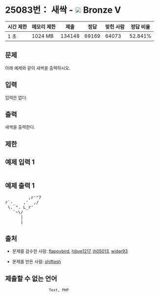 # 25083번： 새싹 - <img src="https://static.solved.ac/tier_small/1.svg" style="height:20px" /> Bronze V



| 시간 제한 | 메모리 제한 | 제출 | 정답 | 맞힌 사람 | 정답 비율 |
| --- | --- | --- | --- | --- | --- |
| 1 초 | 1024 MB | 134148 | 69169 | 64073 | 52.841% |
## 문제

아래 예제와 같이 새싹을 출력하시오.

## 입력

입력은 없다.

## 출력

새싹을 출력한다.

## 제한

## 예제 입력 1

<pre></pre>
## 예제 출력 1

<pre>         ,r'"7
r`-_   ,'  ,/
 \. ". L_r'
   `~\/
      |
      |
</pre>
## 출처

- 문제를 검수한 사람: [flappybird](/user/flappybird), [hibye1217](/user/hibye1217), [jh05013](/user/jh05013), [wider93](/user/wider93)

- 문제를 만든 사람: [shiftpsh](/user/shiftpsh)

## 제출할 수 없는 언어


						Text, PHP